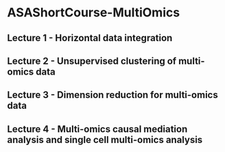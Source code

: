 # ASAShortCourse-MultiOmics

## Lecture 1 - Horizontal data integration 

## Lecture 2 - Unsupervised clustering of multi-omics data 

## Lecture 3 - Dimension reduction for multi-omics data 

## Lecture 4 - Multi-omics causal mediation analysis and single cell multi-omics analysis 
